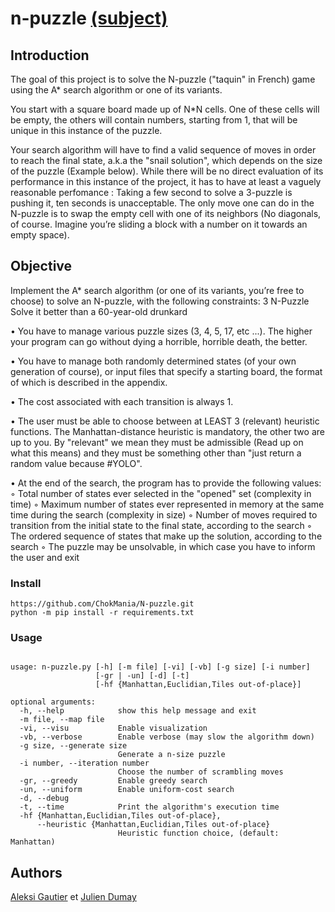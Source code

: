 
# n-puzzle [(subject)](https://cdn.intra.42.fr/pdf/pdf/13342/en.subject.pdf)

## Introduction

The goal of this project is to solve the N-puzzle ("taquin" in French) game using the A* search algorithm or one of its variants.

You start with a square board made up of N*N cells. One of these cells will be empty, the others will contain numbers, starting from 1, that will be unique in this instance of the puzzle.

Your search algorithm will have to find a valid sequence of moves in order to reach the final state, a.k.a the "snail solution", which depends on the size of the puzzle (Example below). While there will be no direct evaluation of its performance in this instance of the project, it has to have at least a vaguely reasonable perfomance : Taking a few second to solve a 3-puzzle is pushing it, ten seconds is unacceptable.
The only move one can do in the N-puzzle is to swap the empty cell with one of its neighbors (No diagonals, of course. Imagine you’re sliding a block with a number on it towards an empty space).

## Objective

Implement the A* search algorithm (or one of its variants, you’re free to choose) to solve an N-puzzle, with the following constraints: 3 N-Puzzle Solve it better than a 60-year-old drunkard

• You have to manage various puzzle sizes (3, 4, 5, 17, etc ...). The higher your program can go without dying a horrible, horrible death, the better.

• You have to manage both randomly determined states (of your own generation of course), or input files that specify a starting board, the format of which is described in the appendix.

• The cost associated with each transition is always 1. 

• The user must be able to choose between at LEAST 3 (relevant) heuristic functions. The Manhattan-distance 		heuristic is mandatory, the other two are up to you. By "relevant" we mean they must be admissible (Read up on what this means) and they must be something other than "just return a random value because #YOLO".
 
 • At the end of the search, the program has to provide the following values: 
 ◦ Total number of states ever selected in the "opened" set (complexity in time) 
◦ Maximum number of states ever represented in memory at the same time during the search (complexity in 		size)
◦ Number of moves required to transition from the initial state to the final state, according to the search
◦ The ordered sequence of states that make up the solution, according to the search
◦ The puzzle may be unsolvable, in which case you have to inform the user and exit

### Install
<pre>
<code>https://github.com/ChokMania/N-puzzle.git
python -m pip install -r requirements.txt</code></pre> 

### Usage
<pre><code>
usage: n-puzzle.py [-h] [-m file] [-vi] [-vb] [-g size] [-i number]
                   [-gr | -un] [-d] [-t]
                   [-hf {Manhattan,Euclidian,Tiles out-of-place}]

optional arguments:
  -h, --help            show this help message and exit
  -m file, --map file
  -vi, --visu           Enable visualization
  -vb, --verbose        Enable verbose (may slow the algorithm down)
  -g size, --generate size
                        Generate a n-size puzzle
  -i number, --iteration number
                        Choose the number of scrambling moves
  -gr, --greedy         Enable greedy search
  -un, --uniform        Enable uniform-cost search
  -d, --debug
  -t, --time            Print the algorithm's execution time
  -hf {Manhattan,Euclidian,Tiles out-of-place},
	  --heuristic {Manhattan,Euclidian,Tiles out-of-place}
						Heuristic function choice, (default: Manhattan)
</code></pre>

## Authors
[Aleksi Gautier](https://github.com/Kelias-42) et [Julien Dumay](https://github.com/ChokMania/)
